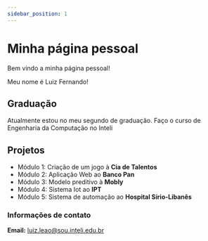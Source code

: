 ```yaml
---
sidebar_position: 1
---
```


# Minha página pessoal

Bem vindo a minha página pessoal!

Meu nome é Luiz Fernando!

## Graduação

Atualmente estou no meu segundo de graduação. Faço o curso de Engenharia da Computação no Inteli

## Projetos

- Módulo 1: Criação de um jogo à **Cia de Talentos**
- Módulo 2: Aplicação Web ao **Banco Pan**
- Módulo 3: Modelo preditivo à **Mobly**
- Módulo 4: Sistema Iot ao **IPT**
- Módulo 5: Sistema de automação ao **Hospital Sírio-Libanês**

### Informações de contato

**Email:** luiz.leao@sou.inteli.edu.br